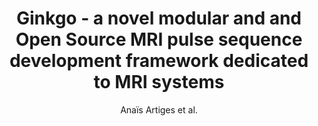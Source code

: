---
cat: gaia
subcat: ginkgo
bestof: false
author: Anaïs Artiges et al.
title: Ginkgo - a novel modular and and Open Source MRI pulse sequence development framework dedicated to MRI systems
type: inproceedings
url: https -//archive.ismrm.org/2022/2778.html
doi: 10.58530/2022/2778
---
